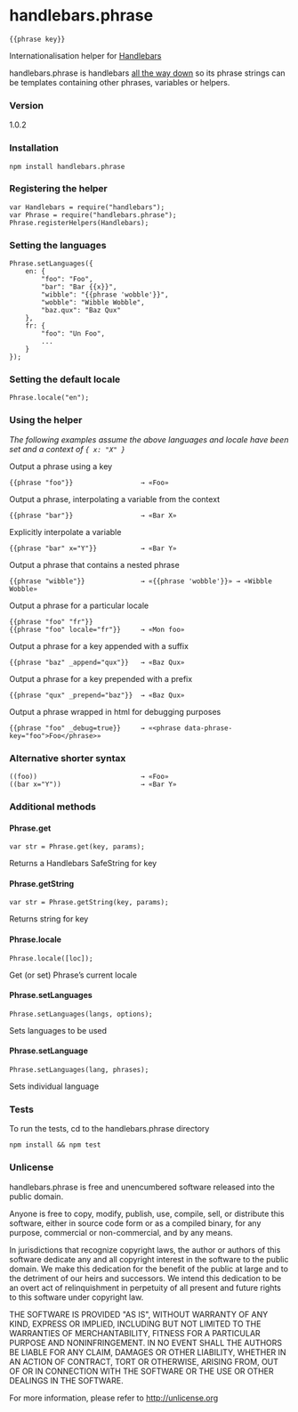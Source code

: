 # handlebars.phrase

    {{phrase key}}

Internationalisation helper for [Handlebars](http://handlebarsjs.com)

handlebars.phrase is handlebars [all the way down](http://en.wikipedia.org/wiki/Turtles_all_the_way_down) so its phrase strings can be templates containing other phrases, variables or helpers.

### Version

1.0.2

### Installation

    npm install handlebars.phrase

### Registering the helper

    var Handlebars = require("handlebars");
    var Phrase = require("handlebars.phrase");
    Phrase.registerHelpers(Handlebars);

### Setting the languages

    Phrase.setLanguages({
        en: {
            "foo": "Foo",
            "bar": "Bar {{x}}",
            "wibble": "{{phrase 'wobble'}}",
            "wobble": "Wibble Wobble",
            "baz.qux": "Baz Qux"
        },
        fr: {
            "foo": "Un Foo",
            ...
        }
    });

### Setting the default locale

    Phrase.locale("en");

### Using the helper

*The following examples assume the above languages and locale have been set and a context of `{ x: "X" }`*

Output a phrase using a key

    {{phrase "foo"}}                 → «Foo»

Output a phrase, interpolating a variable from the context

    {{phrase "bar"}}                 → «Bar X»

Explicitly interpolate a variable

    {{phrase "bar" x="Y"}}           → «Bar Y»

Output a phrase that contains a nested phrase

    {{phrase "wibble"}}              → «{{phrase 'wobble'}}» → «Wibble Wobble»

Output a phrase for a particular locale

    {{phrase "foo" "fr"}}
    {{phrase "foo" locale="fr"}}     → «Mon foo»

Output a phrase for a key appended with a suffix

    {{phrase "baz" _append="qux"}}   → «Baz Qux»

Output a phrase for a key prepended with a prefix

    {{phrase "qux" _prepend="baz"}}  → «Baz Qux»

Output a phrase wrapped in html for debugging purposes

    {{phrase "foo" _debug=true}}     → «<phrase data-phrase-key="foo">Foo</phrase>»

### Alternative shorter syntax

    ((foo))                          → «Foo»
    ((bar x="Y"))                    → «Bar Y»

### Additional methods

#### Phrase.get

    var str = Phrase.get(key, params);

Returns a Handlebars SafeString for key

#### Phrase.getString

    var str = Phrase.getString(key, params);

Returns string for key

#### Phrase.locale

    Phrase.locale([loc]);

Get (or set) Phrase’s current locale

#### Phrase.setLanguages

    Phrase.setLanguages(langs, options);

Sets languages to be used

#### Phrase.setLanguage

    Phrase.setLanguages(lang, phrases);

Sets individual language

### Tests

To run the tests, cd to the handlebars.phrase directory

    npm install && npm test

### Unlicense

handlebars.phrase is free and unencumbered software released into the public domain.

Anyone is free to copy, modify, publish, use, compile, sell, or distribute this software, either in source code form or as a compiled binary, for any purpose, commercial or non-commercial, and by any means.

In jurisdictions that recognize copyright laws, the author or authors of this software dedicate any and all copyright interest in the software to the public domain. We make this dedication for the benefit of the public at large and to the detriment of our heirs and successors. We intend this dedication to be an overt act of relinquishment in perpetuity of all present and future rights to this software under copyright law.

THE SOFTWARE IS PROVIDED "AS IS", WITHOUT WARRANTY OF ANY KIND, EXPRESS OR IMPLIED, INCLUDING BUT NOT LIMITED TO THE WARRANTIES OF MERCHANTABILITY, FITNESS FOR A PARTICULAR PURPOSE AND NONINFRINGEMENT. IN NO EVENT SHALL THE AUTHORS BE LIABLE FOR ANY CLAIM, DAMAGES OR OTHER LIABILITY, WHETHER IN AN ACTION OF CONTRACT, TORT OR OTHERWISE, ARISING FROM, OUT OF OR IN CONNECTION WITH THE SOFTWARE OR THE USE OR OTHER DEALINGS IN THE SOFTWARE.

For more information, please refer to http://unlicense.org